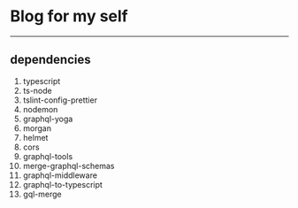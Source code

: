 # Blog for my self
---

## dependencies
  1. typescript
  2. ts-node
  3. tslint-config-prettier
  4. nodemon
  5. graphql-yoga
  6. morgan
  7. helmet
  8. cors
  9. graphql-tools
  10. merge-graphql-schemas
  11. graphql-middleware
  12. graphql-to-typescript
  13. gql-merge
